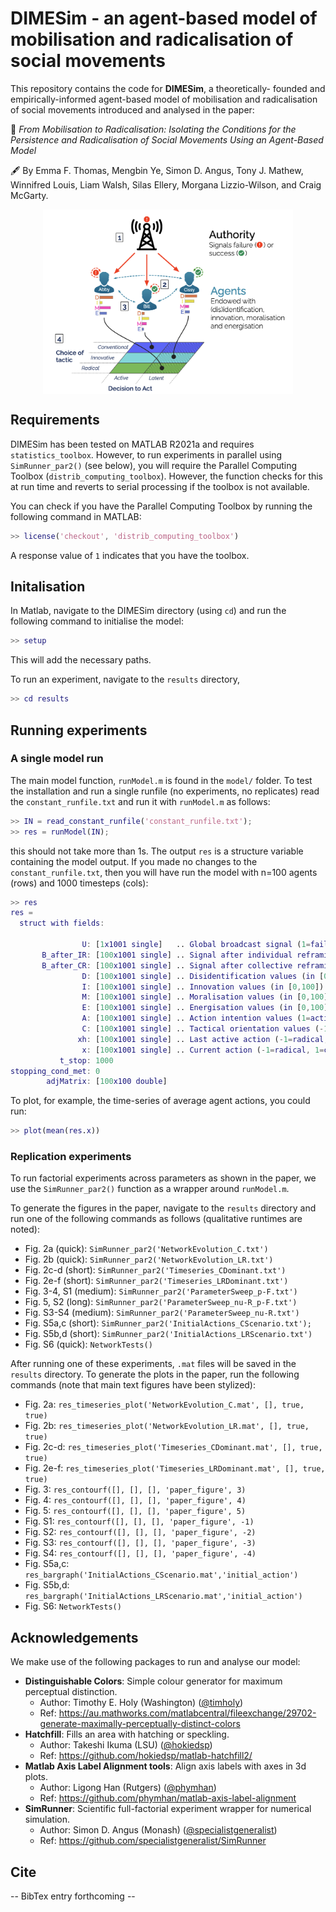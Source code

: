 # DIMESim - an agent-based model of mobilisation and radicalisation of social movements

This repository contains the code for **DIMESim**, a theoretically-
founded and empirically-informed agent-based model of mobilisation and radicalisation of social movements introduced and analysed in the paper:

&#x1F4D3; _From Mobilisation to Radicalisation: Isolating the Conditions for the Persistence and Radicalisation of Social Movements Using an Agent-Based Model_

&#x1F58B; By Emma F. Thomas, Mengbin Ye, Simon D. Angus, Tony J. Mathew, Winnifred Louis, Liam
Walsh, Silas Ellery, Morgana Lizzio-Wilson, and Craig McGarty.

<img src="figs/DIMESim.png" alt="Overview of the DIMESim model." style="display: block; margin-left: auto; margin-right: auto; max-width: 400px;">

## Requirements
DIMESim has been tested on MATLAB R2021a and requires `statistics_toolbox`. However, to run experiments in parallel using `SimRunner_par2()` (see below), you will require the  Parallel Computing Toolbox (`distrib_computing_toolbox`). However, the function checks for this at run time and reverts to serial processing if the toolbox is not available.

You can check if you have the Parallel Computing Toolbox by running the following command in MATLAB:
```matlab
>> license('checkout', 'distrib_computing_toolbox')
```
A response value of `1` indicates that you have the toolbox.

## Initalisation
In Matlab, navigate to the DIMESim directory (using `cd`) and run the following command to initialise the model:
```matlab
>> setup
```
This will add the necessary paths.

To run an experiment, navigate to the `results` directory,
```matlab
>> cd results
```

## Running experiments

### A single model run
The main model function, `runModel.m` is found in the `model/` folder. To test the installation and run a single runfile (no experiments, no replicates) read the `constant_runfile.txt` and run it with `runModel.m` as follows:
```matlab
>> IN = read_constant_runfile('constant_runfile.txt');
>> res = runModel(IN);
```
this should not take more than 1s. The output `res` is a structure variable containing the model output. If you made no changes to the `constant_runfile.txt`, then you will have run the model with n=100 agents (rows) and 1000 timesteps (cols):
```matlab
>> res
res = 
  struct with fields:

                U: [1x1001 single]   .. Global broadcast signal (1=failure, -1=success)
       B_after_IR: [100x1001 single] .. Signal after individual reframing (1=failure, -1=success)
       B_after_CR: [100x1001 single] .. Signal after collective reframing (1=failure, -1=success)
                D: [100x1001 single] .. Disidentification values (in [0,100])
                I: [100x1001 single] .. Innovation values (in [0,100])
                M: [100x1001 single] .. Moralisation values (in [0,100])
                E: [100x1001 single] .. Energisation values (in [0,100])
                A: [100x1001 single] .. Action intention values (1=active, 0=inactive)
                C: [100x1001 single] .. Tactical orientation values (-1=radical, 1=conventional)
               xh: [100x1001 single] .. Last active action (-1=radical, 1=conventional)
                x: [100x1001 single] .. Current action (-1=radical, 1=conventional, 0=inactive)
           t_stop: 1000
stopping_cond_met: 0
        adjMatrix: [100x100 double]
```
To plot, for example, the time-series of average agent actions, you could run:
```matlab
>> plot(mean(res.x))
```


### Replication experiments 

To run factorial experiments across parameters as shown in the paper, we use the `SimRunner_par2()` function as a wrapper around `runModel.m`.

To generate the figures in the paper, navigate to the `results` directory and run one of the following commands as follows (qualitative runtimes are noted):
* Fig. 2a (quick): `SimRunner_par2('NetworkEvolution_C.txt')`
* Fig. 2b (quick): `SimRunner_par2('NetworkEvolution_LR.txt')`
* Fig. 2c-d (short): `SimRunner_par2('Timeseries_CDominant.txt')`
* Fig. 2e-f (short): `SimRunner_par2('Timeseries_LRDominant.txt')`
* Fig. 3-4, S1 (medium): `SimRunner_par2('ParameterSweep_p-F.txt')`
* Fig. 5, S2 (long): `SimRunner_par2('ParameterSweep_nu-R_p-F.txt')`
* Fig. S3-S4 (medium): `SimRunner_par2('ParameterSweep_nu-R.txt')`
* Fig. S5a,c (short): `SimRunner_par2('InitialActions_CScenario.txt');`
* Fig. S5b,d (short): `SimRunner_par2('InitialActions_LRScenario.txt')`
* Fig. S6 (quick): `NetworkTests()`

After running one of these experiments, `.mat` files will be saved in the `results` directory. To generate the plots in the paper, run the following commands (note that main text figures have been stylized):
* Fig. 2a: `res_timeseries_plot('NetworkEvolution_C.mat', [], true, true)`
* Fig. 2b: `res_timeseries_plot('NetworkEvolution_LR.mat', [], true, true)`
* Fig. 2c-d: `res_timeseries_plot('Timeseries_CDominant.mat', [], true, true)`
* Fig. 2e-f: `res_timeseries_plot('Timeseries_LRDominant.mat', [], true, true)`
* Fig. 3: `res_contourf([], [], [], 'paper_figure', 3)`
* Fig. 4: `res_contourf([], [], [], 'paper_figure', 4)`
* Fig. 5: `res_contourf([], [], [], 'paper_figure', 5)`
* Fig. S1: `res_contourf([], [], [], 'paper_figure', -1)`
* Fig. S2: `res_contourf([], [], [], 'paper_figure', -2)`
* Fig. S3: `res_contourf([], [], [], 'paper_figure', -3)`
* Fig. S4: `res_contourf([], [], [], 'paper_figure', -4)`
* Fig. S5a,c: `res_bargraph('InitialActions_CScenario.mat','initial_action')`
* Fig. S5b,d: `res_bargraph('InitialActions_LRScenario.mat','initial_action')`
* Fig. S6: `NetworkTests()`

## Acknowledgements
We make use of the following packages to run and analyse our model:
* **Distinguishable Colors**: Simple colour generator for maximum perceptual distinction.
  - Author: Timothy E. Holy (Washington) ([@timholy](https://github.com/timholy))
  - Ref: https://au.mathworks.com/matlabcentral/fileexchange/29702-generate-maximally-perceptually-distinct-colors
* **Hatchfill**: Fills an area with hatching or speckling.
    - Author: Takeshi Ikuma (LSU) ([@hokiedsp](https://github.com/hokiedsp))
    - Ref: https://github.com/hokiedsp/matlab-hatchfill2/
* **Matlab Axis Label Alignment tools**: Align axis labels with axes in 3d plots.
    - Author: Ligong Han (Rutgers) ([@phymhan](https://github.com/phymhan))
    - Ref: https://github.com/phymhan/matlab-axis-label-alignment
* **SimRunner**: Scientific full-factorial experiment wrapper for numerical simulation.
  - Author: Simon D. Angus (Monash) ([@specialistgeneralist](https://github.com/specialistgeneralist))
  - Ref: https://github.com/specialistgeneralist/SimRunner


## Cite
-- BibTex entry forthcoming --
